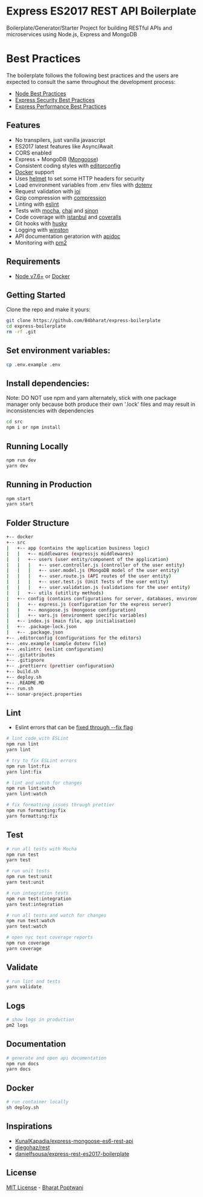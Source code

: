 # Express ES2017 REST API Boilerplate

Boilerplate/Generator/Starter Project for building RESTful APIs and microservices using Node.js, Express and MongoDB

# Best Practices

The boilerplate follows the following best practices and the users are expected to consult the same throughout the development process:
- [Node Best Practices](https://github.com/i0natan/nodebestpractices)
- [Express Security Best Practices](https://expressjs.com/en/advanced/best-practice-security.html)
- [Express Performance Best Practices](https://expressjs.com/en/advanced/best-practice-performance.html)

## Features

 - No transpilers, just vanilla javascript
 - ES2017 latest features like Async/Await
 - CORS enabled
 - Express + MongoDB ([Mongoose](http://mongoosejs.com/))
 - Consistent coding styles with [editorconfig](http://editorconfig.org)
 - [Docker](https://www.docker.com/) support
 - Uses [helmet](https://github.com/helmetjs/helmet) to set some HTTP headers for security
 - Load environment variables from .env files with [dotenv](https://github.com/rolodato/dotenv-safe)
 - Request validation with [joi](https://github.com/hapijs/joi)
 - Gzip compression with [compression](https://github.com/expressjs/compression)
 - Linting with [eslint](http://eslint.org)
 - Tests with [mocha](https://mochajs.org), [chai](http://chaijs.com) and [sinon](http://sinonjs.org)
 - Code coverage with [istanbul](https://istanbul.js.org) and [coveralls](https://coveralls.io)
 - Git hooks with [husky](https://github.com/typicode/husky) 
 - Logging with [winston](https://github.com/winstonjs/winston)
 - API documentation geratorion with [apidoc](http://apidocjs.com)
 - Monitoring with [pm2](https://github.com/Unitech/pm2)

## Requirements

 - [Node v7.6+](https://nodejs.org/en/download/current/) or [Docker](https://www.docker.com/)

## Getting Started

Clone the repo and make it yours:

```bash
git clone https://github.com/B4bharat/express-boilerplate
cd express-boilerplate
rm -rf .git
```

## Set environment variables:

```bash
cp .env.example .env
```

## Install dependencies:

Note: DO NOT use npm and yarn alternately, stick with one package manager only because both produce their own '.lock' files and may result in inconsistencies with dependencies

```bash
cd src
npm i or npm install
```

## Running Locally

```bash
npm run dev
yarn dev
```

## Running in Production

```bash
npm start
yarn start
```

## Folder Structure

```bash
+-- docker
+-- src
|   +-- app (contains the application business logic)
|   |   +-- middlewares (expressjs middlewares)
|   |   +-- users (user entity/component of the application)
|   |   |   +-- user.controller.js (controller of the user entity)
|   |   |   +-- user.model.js (MongoDB model of the user entity)
|   |   |   +-- user.route.js (API routes of the user entity)
|   |   |   +-- user.test.js (Unit Tests of the user entity)
|   |   |   +-- user.validation.js (validations for the user entity)
|   |   +-- utils (utitlity methods)
|   +-- config (contains configurations for server, databases, environments etc)
|   |   +-- express.js (configuration for the express server)
|   |   +-- mongoose.js (mongoose configuration)
|   |   +-- vars.js (environment specific variables)
|   +-- index.js (main file, app initialisation)
|   +-- .package-lock.json
|   +-- .package.json
+-- .editorconfig (configurations for the editors)
+-- .env.example (sample dotenv file)
+-- .eslintrc (eslint configuration)
+-- .gitattributes
+-- .gitignore
+-- .prettierrc (prettier configuration)
+-- build.sh
+-- deploy.sh
+-- .README.MD
+-- run.sh
+-- sonar-project.properties
```

## Lint

* Eslint errors that can be [fixed through --fix flag](https://eslint.org/docs/rules/)

```bash
# lint code with ESLint
npm run lint
yarn lint

# try to fix ESLint errors
npm run lint:fix
yarn lint:fix

# lint and watch for changes
npm run lint:watch
yarn lint:watch

# fix formatting issues through prettier
npm run formatting:fix
yarn formatting:fix
```

## Test

```bash
# run all tests with Mocha
npm run test
yarn test

# run unit tests
npm run test:unit
yarn test:unit

# run integration tests
npm run test:integration
yarn test:integration

# run all tests and watch for changes
npm run test:watch
yarn test:watch

# open nyc test coverage reports
npm run coverage
yarn coverage
```

## Validate

```bash
# run lint and tests
yarn validate
```

## Logs

```bash
# show logs in production
pm2 logs
```

## Documentation

```bash
# generate and open api documentation
npm run docs
yarn docs
```

## Docker

```bash
# run container locally
sh deploy.sh

```

## Inspirations

 - [KunalKapadia/express-mongoose-es6-rest-api](https://github.com/KunalKapadia/express-mongoose-es6-rest-api)
 - [diegohaz/rest](https://github.com/diegohaz/rest)
 - [danielfsousa/express-rest-es2017-boilerplate](https://github.com/danielfsousa/express-rest-es2017-boilerplate)

## License

[MIT License](README.md) - [Bharat Poptwani](https://github.com/B4bharat)
